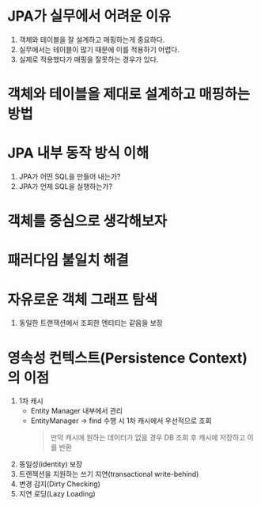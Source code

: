# JPA가 실무에서 어려운 이유
1. 객체와 테이블을 잘 설계하고 매핑하는게 중요하다.
2. 실무에서는 테이블이 많기 때문에 이를 적용하기 어렵다.
3. 실제로 적용했다가 매핑을 잘못하는 경우가 있다.

# 객체와 테이블을 제대로 설계하고 매핑하는 방법

# JPA 내부 동작 방식 이해
1. JPA가 어떤 SQL을 만들어 내는가?
2. JPA가 언제 SQL을 실행하는가?

# 객체를 중심으로 생각해보자

# 패러다임 불일치 해결

# 자유로운 객체 그래프 탐색
1. 동일한 트랜잭션에서 조회한 엔티티는 같음을 보장


# 영속성 컨텍스트(Persistence Context)의 이점
1. 1차 캐시
    * Entity Manager 내부에서 관리
    * EntityManager -> find 수행 시 1차 캐시에서 우선적으로 조회
        > 만약 캐시에 원하는 데이터가 없을 경우 DB 조회 후 캐시에 저장하고 이를 반환 
2. 동일성(identity) 보장
3. 트랜잭션을 지원하는 쓰기 지연(transactional write-behind)
4. 변경 감지(Dirty Checking)
5. 지연 로딩(Lazy Loading)